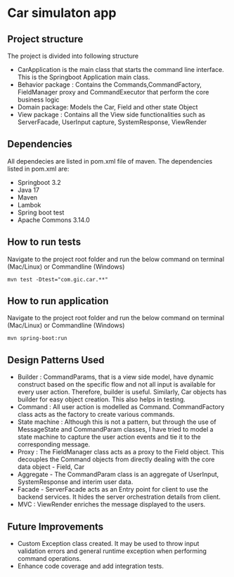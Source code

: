 # Car simulaton app
## Project structure
The project is divided into following structure
 - CarApplication is the main class that starts the command line interface. This is the Springboot Application main class. 
 - Behavior package : Contains the Commands,CommandFactory, FieldManager proxy and CommandExecutor that 
   perform the core business logic
 - Domain package: Models the Car, Field and other state Object 
 - View package : Contains all the View side functionalities such as ServerFacade, UserInput capture, SystemResponse,
   ViewRender 

## Dependencies
All dependecies are listed in pom.xml file of maven. The dependencies listed in pom.xml are:
- Springboot 3.2
- Java 17
- Maven 
- Lambok
- Spring boot test
- Apache Commons 3.14.0


## How to run tests
Navigate to the project root folder and run the below command on terminal (Mac/Linux) or Commandline (Windows)

```shell
mvn test -Dtest="com.gic.car.**"
```

## How to run application
Navigate to the project root folder and run the below command on terminal (Mac/Linux) or Commandline (Windows)

```shell
mvn spring-boot:run
```

## Design Patterns Used
* Builder : CommandParams, that is a view side model, have dynamic construct based on the specific flow and not all input is available for every user action. 
    Therefore, builder is useful. 
    Similarly, Car objects has builder for easy object creation. This also helps in testing.
* Command : All user action is modelled as Command. CommandFactory class acts as the factory to create various commands. 
* State machine : Although this is not a pattern, but through the use of MessageState and CommandParam classes, I have tried to model a state machine 
    to capture the user action events and tie it to the corresponding message.
* Proxy : The FieldManager class acts as a proxy to the Field object. This decouples the Command objects from directly dealing with the core data object - Field, Car
* Aggregate - The CommandParam class is an aggregate of UserInput, SystemResponse and interim user data. 
* Facade - ServerFacade acts as an Entry point for client to use the backend services. It hides the server orchestration details from client. 
* MVC : ViewRender enriches the message displayed to the users.  

## Future Improvements
* Custom Exception class created. It may be used to throw input validation errors and general runtime exception when performing command operations.
* Enhance code coverage and add integration tests.
